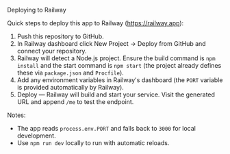 Deploying to Railway

Quick steps to deploy this app to Railway (https://railway.app):

1. Push this repository to GitHub.
2. In Railway dashboard click New Project -> Deploy from GitHub and connect your repository.
3. Railway will detect a Node.js project. Ensure the build command is `npm install` and the start command is `npm start` (the project already defines these via `package.json` and `Procfile`).
4. Add any environment variables in Railway's dashboard (the `PORT` variable is provided automatically by Railway).
5. Deploy — Railway will build and start your service. Visit the generated URL and append `/me` to test the endpoint.

Notes:
- The app reads `process.env.PORT` and falls back to `3000` for local development.
- Use `npm run dev` locally to run with automatic reloads.
